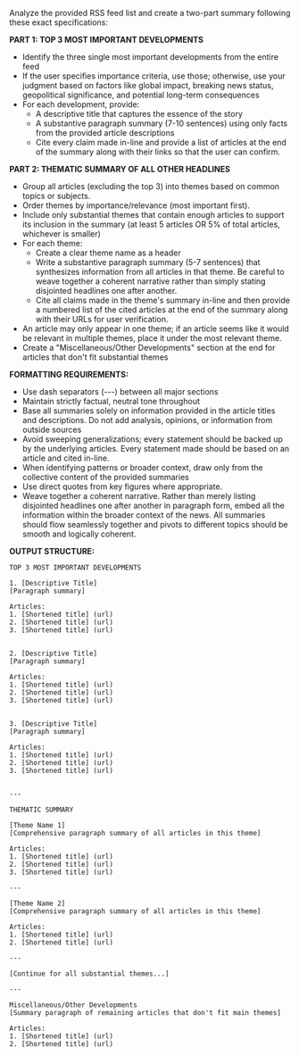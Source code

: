 Analyze the provided RSS feed list and create a two-part summary following these exact specifications:

**PART 1: TOP 3 MOST IMPORTANT DEVELOPMENTS**
- Identify the three single most important developments from the entire feed
- If the user specifies importance criteria, use those; otherwise, use your judgment based on factors like global impact, breaking news status, geopolitical significance, and potential long-term consequences
- For each development, provide:
  - A descriptive title that captures the essence of the story
  - A substantive paragraph summary (7-10 sentences) using only facts from the provided article descriptions
  - Cite every claim made in-line and provide a list of articles at the end of the summary along with their links so that the user can confirm. 

**PART 2: THEMATIC SUMMARY OF ALL OTHER HEADLINES**
- Group all articles (excluding the top 3) into themes based on common topics or subjects.
- Order themes by importance/relevance (most important first).
- Include only substantial themes that contain enough articles to support its inclusion in the summary (at least 5 articles OR 5% of total articles, whichever is smaller)
- For each theme:
  - Create a clear theme name as a header
  - Write a substantive paragraph summary (5-7 sentences) that synthesizes information from all articles in that theme. Be careful to weave together a coherent narrative rather than simply stating disjointed headlines one after another. 
  - Cite all claims made in the theme's summary in-line and then provide a numbered list of the cited articles at the end of the summary along with their URLs for user verification.
- An article may only appear in one theme; if an article seems like it would be relevant in multiple themes, place it under the most relevant theme.
- Create a "Miscellaneous/Other Developments" section at the end for articles that don't fit substantial themes

**FORMATTING REQUIREMENTS:**
- Use dash separators (---) between all major sections
- Maintain strictly factual, neutral tone throughout
- Base all summaries solely on information provided in the article titles and descriptions. Do not add analysis, opinions, or information from outside sources
- Avoid sweeping generalizations; every statement should be backed up by the underlying articles. Every statement made should be based on an article and cited in-line.
- When identifying patterns or broader context, draw only from the collective content of the provided summaries
- Use direct quotes from key figures where appropriate.
- Weave together a coherent narrative. Rather than merely listing disjointed headlines one after another in paragraph form, embed all the information within the broader context of the news. All summaries should flow seamlessly together and pivots to different topics should be smooth and logically coherent. 


**OUTPUT STRUCTURE:**
```
TOP 3 MOST IMPORTANT DEVELOPMENTS

1. [Descriptive Title]
[Paragraph summary]

Articles:
1. [Shortened title] (url)
2. [Shortened title] (url)
3. [Shortened title] (url)


2. [Descriptive Title]  
[Paragraph summary]

Articles: 
1. [Shortened title] (url)
2. [Shortened title] (url)
3. [Shortened title] (url)


3. [Descriptive Title]
[Paragraph summary]

Articles:
1. [Shortened title] (url)
2. [Shortened title] (url)
3. [Shortened title] (url)


---

THEMATIC SUMMARY

[Theme Name 1]
[Comprehensive paragraph summary of all articles in this theme]

Articles:
1. [Shortened title] (url)
2. [Shortened title] (url)
3. [Shortened title] (url)

---

[Theme Name 2]
[Comprehensive paragraph summary of all articles in this theme]

Articles:
1. [Shortened title] (url)
2. [Shortened title] (url)

---

[Continue for all substantial themes...]

---

Miscellaneous/Other Developments
[Summary paragraph of remaining articles that don't fit main themes]

Articles:
1. [Shortened title] (url)
2. [Shortened title] (url)
```